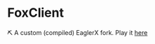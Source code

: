 # FoxClient
⛏️ A custom (compiled) EaglerX fork. Play it [here](https://itsfoxdev.github.io/FoxClient/)
